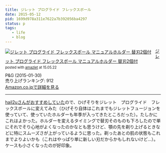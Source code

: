 ```yaml
---
title: ジレット プログライド フレックスボール
date: 2015-05-12
pid: 1699d978a311e7622a7b392056ba4297
status: p
tags:
   - life
   - blog
---
```


<div class="amazlet-box" style="margin-bottom:0px;"><div class="amazlet-image" style="float:left;margin:0px 12px 1px 0px;"><a href="http://www.amazon.co.jp/exec/obidos/ASIN/B00RCK5W72/dotimpact-22/ref=nosim/" name="amazletlink" target="_blank"><img src="http://ecx.images-amazon.com/images/I/51Gly8ctAsL._SL160_.jpg" alt="ジレット プログライド フレックスボール マニュアルホルダー 替刃2個付" style="border: none;" /></a></div><div class="amazlet-info" style="line-height:120%; margin-bottom: 10px"><div class="amazlet-name" style="margin-bottom:10px;line-height:120%"><a href="http://www.amazon.co.jp/exec/obidos/ASIN/B00RCK5W72/dotimpact-22/ref=nosim/" name="amazletlink" target="_blank">ジレット プログライド フレックスボール マニュアルホルダー 替刃2個付</a><div class="amazlet-powered-date" style="font-size:80%;margin-top:5px;line-height:120%">posted with <a href="http://www.amazlet.com/" title="amazlet" target="_blank">amazlet</a> at 15.05.22</div></div><div class="amazlet-detail">P&G (2015-01-30)<br />売り上げランキング: 912<br /></div><div class="amazlet-sub-info" style="float: left;"><div class="amazlet-link" style="margin-top: 5px"><a href="http://www.amazon.co.jp/exec/obidos/ASIN/B00RCK5W72/dotimpact-22/ref=nosim/" name="amazletlink" target="_blank">Amazon.co.jpで詳細を見る</a></div></div></div><div class="amazlet-footer" style="clear: left"></div></div>

----

[hail2uさんがおすすめしていた][1]ので、ひげそりをジレット　プログライド　フレックスボールに変えてみた（ひげそり自体はこれまでもジレットフュージョンを使っていて、使っていたホルダーも年季が入ってきたところだった）。たしかにこれはよかった。ホルダーを変えるタイミングで替刃そのものも下ろしたので単にそれでそり心地がよくなったのかなとも思うけど、顎の先を剃り上げるときなどに特にスムーズさが上がっているように思った。剃ったあとの肌の状態もこれまでよりよいかも（これはやっぱり単に新しい刃だからかもしれないけど…）。ケースも小さくなったのが好印象。

[1]:	http://hail2u.net/blog/gadget/gillette-proglide-flexball.html
